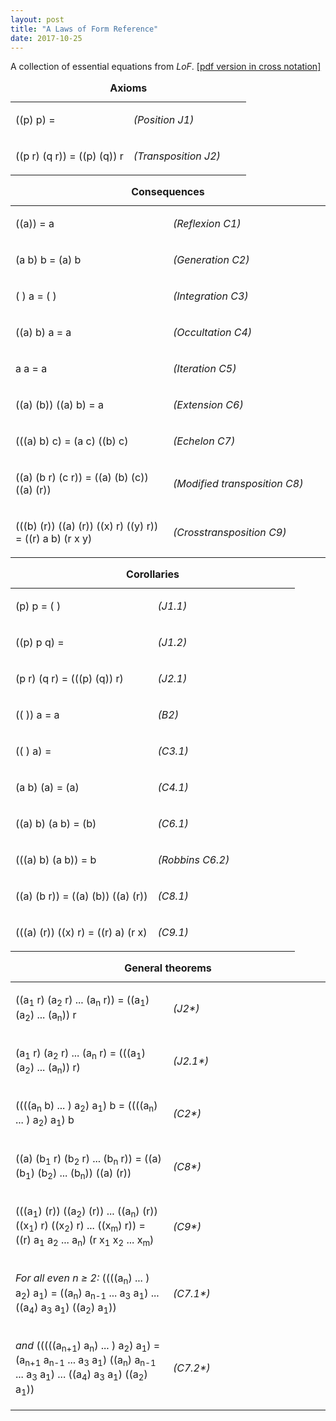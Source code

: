 ```yaml
---
layout: post
title: "A Laws of Form Reference"
date: 2017-10-25
---
```

<p>A collection of essential equations from <em>LoF</em>.
<a href="https://naipmoro.files.wordpress.com/2017/07/lofref.pdf">
[pdf version in cross notation]</a></p>

<table class="tableblock frame-none grid-none"><caption class="title"><b>Axioms</b></caption>
<colgroup> <col style="width:50%;" /> <col style="width:50%;" />  </colgroup>
<tbody>
<tr>
<td class="tableblock halign-left valign-top">
<p class="tableblock">((p) p)   = </p>
</td>
<td class="tableblock halign-left valign-top">
<p class="tableblock"><em>(Position J1)</em></p>
</td>
</tr>
<tr>
<td class="tableblock halign-left valign-top">
<p class="tableblock">((p r) (q r))   =   ((p) (q)) r</p>
</td>
<td class="tableblock halign-left valign-top">
<p class="tableblock"><em>(Transposition J2)</em></p>
</td>
</tr>
</tbody>
</table>

<table class="tableblock frame-none grid-none"><caption class="title"><b>Consequences</b></caption>
<colgroup> <col style="width:50%;" /> <col style="width:50%;" />  </colgroup>
<tbody>
<tr>
<td class="tableblock halign-left valign-top">
<p class="tableblock">((a))   =   a</p>
</td>
<td class="tableblock halign-right valign-top">
<p class="tableblock"><em>(Reflexion C1)</em></p>
</td>
</tr>
<tr>
<td class="tableblock halign-left valign-top">
<p class="tableblock">(a b) b   =   (a) b</p>
</td>
<td class="tableblock halign-right valign-top">
<p class="tableblock"><em>(Generation C2)</em></p>
</td>
</tr>
<tr>
<td class="tableblock halign-left valign-top">
<p class="tableblock">( ) a   =   ( )</p>
</td>
<td class="tableblock halign-right valign-top">
<p class="tableblock"><em>(Integration C3)</em></p>
</td>
</tr>
<tr>
<td class="tableblock halign-left valign-top">
<p class="tableblock">((a) b) a   =   a</p>
</td>
<td class="tableblock halign-right valign-top">
<p class="tableblock"><em>(Occultation C4)</em></p>
</td>
</tr>
<tr>
<td class="tableblock halign-left valign-top">
<p class="tableblock">a a   =   a</p>
</td>
<td class="tableblock halign-right valign-top">
<p class="tableblock"><em>(Iteration C5)</em></p>
</td>
</tr>
<tr>
<td class="tableblock halign-left valign-top">
<p class="tableblock">((a) (b)) ((a) b)   =   a</p>
</td>
<td class="tableblock halign-right valign-top">
<p class="tableblock"><em>(Extension C6)</em></p>
</td>
</tr>
<tr>
<td class="tableblock halign-left valign-top">
<p class="tableblock">(((a) b) c)   =   (a c) ((b) c)</p>
</td>
<td class="tableblock halign-right valign-top">
<p class="tableblock"><em>(Echelon C7)</em></p>
</td>
</tr>
<tr>
<td class="tableblock halign-left valign-top">
<p class="tableblock">((a) (b r) (c r))   
=   ((a) (b) (c)) ((a) (r))</p>
</td>
<td class="tableblock halign-right valign-top">
<p class="tableblock"><em>(Modified transposition C8)</em></p>
</td>
</tr>
<tr>
<td class="tableblock halign-left valign-top">
<p class="tableblock">(((b) (r)) ((a) (r)) ((x) r) ((y) r))   
=   ((r) a b) (r x y)</p>
</td>
<td class="tableblock halign-right valign-top">
<p class="tableblock"><em>(Crosstransposition C9)</em></p>
</td>
</tr>
</tbody>
</table>

<table class="tableblock frame-none grid-none"><caption class="title"><b>Corollaries</b></caption>
<colgroup> <col style="width:50%;" /> <col style="width:50%;" />  </colgroup>
<tbody>
<tr>
<td class="tableblock halign-left valign-top">
<p class="tableblock">(p) p   =   ( )</p>
</td>
<td class="tableblock halign-left valign-top">
<p class="tableblock"><em>(J1.1)</em></p>
</td>
</tr>
<tr>
<td class="tableblock halign-left valign-top">
<p class="tableblock">((p) p q)   = </p>
</td>
<td class="tableblock halign-left valign-top">
<p class="tableblock"><em>(J1.2)</em></p>
</td>
</tr>
<tr>
<td class="tableblock halign-left valign-top">
<p class="tableblock">(p r) (q r)   =   (((p) (q)) r)</p>
</td>
<td class="tableblock halign-left valign-top">
<p class="tableblock"><em>(J2.1)</em></p>
</td>
</tr>
<tr>
<td class="tableblock halign-left valign-top">
<p class="tableblock">(( )) a   =   a</p>
</td>
<td class="tableblock halign-left valign-top">
<p class="tableblock"><em>(B2)</em></p>
</td>
</tr>
<tr>
<td class="tableblock halign-left valign-top">
<p class="tableblock">(( ) a)   = </p>
</td>
<td class="tableblock halign-left valign-top">
<p class="tableblock"><em>(C3.1)</em></p>
</td>
</tr>
<tr>
<td class="tableblock halign-left valign-top">
<p class="tableblock">(a b) (a)   =   (a)</p>
</td>
<td class="tableblock halign-right valign-top">
<p class="tableblock"><em>(C4.1)</em></p>
</td>
</tr>
<tr>
<td class="tableblock halign-left valign-top">
<p class="tableblock">((a) b) (a b)   =   (b)</p>
</td>
<td class="tableblock halign-right valign-top">
<p class="tableblock"><em>(C6.1)</em></p>
</td>
</tr>
<tr>
<td class="tableblock halign-left valign-top">
<p class="tableblock">(((a) b) (a b))   =   b</p>
</td>
<td class="tableblock halign-right valign-top">
<p class="tableblock"><em>(Robbins C6.2)</em></p>
</td>
</tr>
<tr>
<td class="tableblock halign-left valign-top">
<p class="tableblock">((a) (b r))   =   ((a) (b)) ((a) (r))</p>
</td>
<td class="tableblock halign-right valign-top">
<p class="tableblock"><em>(C8.1)</em></p>
</td>
</tr>
<tr>
<td class="tableblock halign-left valign-top">
<p class="tableblock">(((a) (r)) ((x) r)   =   ((r) a) (r x)</p>
</td>
<td class="tableblock halign-right valign-top">
<p class="tableblock"><em>(C9.1)</em></p>
</td>
</tr>
</tbody>
</table>


<table class="tableblock frame-none grid-none"><caption class="title"><b>General theorems</b></caption>
<colgroup> <col style="width:50%;" /> <col style="width:50%;" />  </colgroup>
<tbody>
<tr>
<td class="tableblock halign-left valign-top">
<p class="tableblock">((a<sub>1</sub> r) (a<sub>2</sub> r) ... (a<sub>n</sub> r))   
=   ((a<sub>1</sub>) (a<sub>2</sub>) ... (a<sub>n</sub>)) r</p>
</td>
<td class="tableblock halign-left valign-top">
<p class="tableblock"><em>(J2*)</em></p>
</td>
</tr>
<tr>
<td class="tableblock halign-left valign-top">
<p class="tableblock">(a<sub>1</sub> r) (a<sub>2</sub> r) ... (a<sub>n</sub> r)   
=   (((a<sub>1</sub>) (a<sub>2</sub>) ... (a<sub>n</sub>)) r)</p>
</td>
<td class="tableblock halign-left valign-top">
<p class="tableblock"><em>(J2.1*)</em></p>
</td>
</tr>
<tr>
<td class="tableblock halign-left valign-top">
<p class="tableblock">((((a<sub>n</sub> b) ... ) a<sub>2</sub>) a<sub>1</sub>) b  
=   ((((a<sub>n</sub>) ... ) a<sub>2</sub>) a<sub>1</sub>) b</p>
</td>
<td class="tableblock halign-right valign-top">
<p class="tableblock"><em>(C2*)</em></p>
</td>
</tr>
<tr>
<td class="tableblock halign-left valign-top">
<p class="tableblock">((a) (b<sub>1</sub> r) (b<sub>2</sub> r) ... (b<sub>n</sub> r))   
=   ((a) (b<sub>1</sub>) (b<sub>2</sub>) ... (b<sub>n</sub>)) ((a) (r))</p>
</td>
<td class="tableblock halign-right valign-top">
<p class="tableblock"><em>(C8*)</em></p>
</td>
</tr>
<tr>
<td class="tableblock halign-left valign-top">
<p class="tableblock">(((a<sub>1</sub>) (r)) ((a<sub>2</sub>) (r)) ... ((a<sub>n</sub>) (r)) 
((x<sub>1</sub>) r) ((x<sub>2</sub>) r) ... ((x<sub>m</sub>) r))   
=   ((r) a<sub>1</sub> a<sub>2</sub> ... a<sub>n</sub>) (r x<sub>1</sub> x<sub>2</sub> ... x<sub>m</sub>)</p>
</td>
<td class="tableblock halign-right valign-top">
<p class="tableblock"><em>(C9*)</em></p>
</td>
</tr>
<tr>
<td class="tableblock halign-left valign-top">
<p class="tableblock"><em>For all even n ≥ 2:</em>
((((a<sub>n</sub>) ... ) a<sub>2</sub>) a<sub>1</sub>)
= ((a<sub>n</sub>) a<sub>n-1</sub> ... a<sub>3</sub> a<sub>1</sub>)
... ((a<sub>4</sub>) a<sub>3</sub> a<sub>1</sub>) ((a<sub>2</sub>) a<sub>1</sub>))</p>
</td>
<td class="tableblock halign-right valign-top">
<p class="tableblock"><em>(C7.1*)</em></p>
</td>
</tr>
<tr>
<td class="tableblock halign-left valign-top">
<p class="tableblock"><em>and</em>
(((((a<sub>n+1</sub>) a<sub>n</sub>) ... ) a<sub>2</sub>) a<sub>1</sub>)
= (a<sub>n+1</sub> a<sub>n-1</sub> ... a<sub>3</sub> a<sub>1</sub>) ((a<sub>n</sub>) a<sub>n-1</sub> ... a<sub>3</sub> a<sub>1</sub>)
... ((a<sub>4</sub>) a<sub>3</sub> a<sub>1</sub>) ((a<sub>2</sub>) a<sub>1</sub>))</p>
</td>
<td class="tableblock halign-right valign-top">
<p class="tableblock"><em>(C7.2*)</em></p>
</td>
</tr>
</tbody>
</table>
